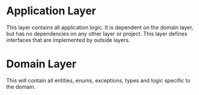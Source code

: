 ﻿# Application Layer

This layer contains all application logic. It is dependent on the domain layer, but has no dependencies on any other layer or project.
This layer defines interfaces that are implemented by outside layers.


# Domain Layer

This will contain all entities, enums, exceptions, types and logic specific to the domain.
